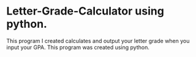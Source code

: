 # Letter-Grade-Calculator using python.
This program I created calculates and output your letter grade when you input your GPA.
This program was created using python.

